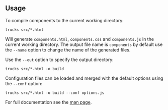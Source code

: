 ## Usage

To compile components to the current working directory:

```shell
trucks src/*.html
```

Will generate `components.html`, `components.css` and `components.js` in the current working directory. The output file name is `components` by default use the `--name` option to change the name of the generated files.

Use the `--out` option to specify the output directory:

```shell
trucks src/*.html -o build
```

Configuration files can be loaded and merged with the default options using the `--conf` option:

```shell
trucks src/*.html -o build --conf options.js
```

For full documentation see the [man page](/packages/trucks-cli/doc/man/trucks.1).

